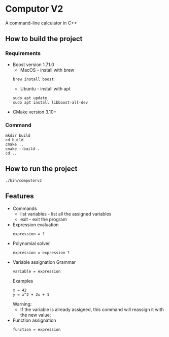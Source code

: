 # Computor V2
A command-line calculator in C++

## How to build the project

### Requirements
* Boost version 1.71.0
    * MacOS - install with brew
    ```
    brew install boost
    ```
    * Ubuntu - install with apt
    ```
    sudo apt update
    sudo apt install libboost-all-dev
    ```
* CMake version 3.10+

### Command
```
mkdir build
cd build
cmake ..
cmake --build .
cd ..
```

## How to run the project
```
./bin/computorv2
```

## Features
* Commands
    * list variables - list all the assigned variables
    * exit - exit the program
* Expression evaluation
    ```
    expression = ?
    ```
* Polynomial solver
    ```
    expression = expression ?
    ```
* Variable assignation
    Grammar
    ```
    variable = expression
    ```
    Examples
    ```
    x = 42
    y = x^2 + 2x + 1
    ```
    Warning:
    * If the variable is already assigned, this command will reassign it with the new value;
* Function assignation
    ```
    function = expression
    ```